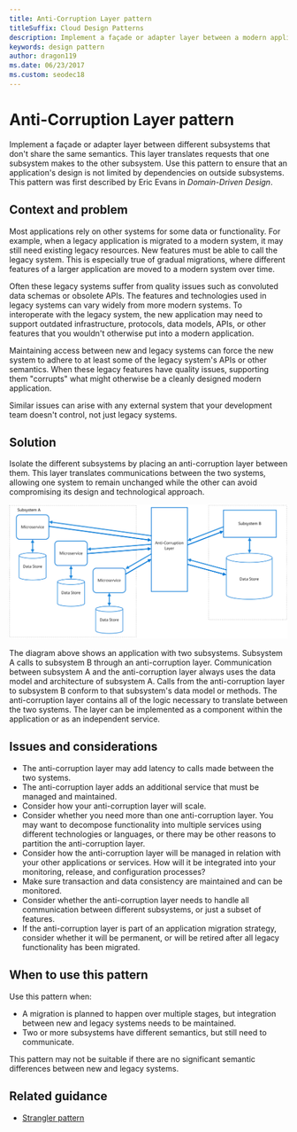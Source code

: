 ```yaml
---
title: Anti-Corruption Layer pattern
titleSuffix: Cloud Design Patterns
description: Implement a façade or adapter layer between a modern application and a legacy system.
keywords: design pattern
author: dragon119
ms.date: 06/23/2017
ms.custom: seodec18
---
```


# Anti-Corruption Layer pattern

Implement a façade or adapter layer between different subsystems that don't share the same semantics. This layer translates requests that one subsystem makes to the other subsystem. Use this pattern to ensure that an application's design is not limited by dependencies on outside subsystems. This pattern was first described by Eric Evans in *Domain-Driven Design*.

## Context and problem

Most applications rely on other systems for some data or functionality. For example, when a legacy application is migrated to a modern system, it may still need existing legacy resources. New features must be able to call the legacy system. This is especially true of gradual migrations, where different features of a larger application are moved to a modern system over time.

Often these legacy systems suffer from quality issues such as convoluted data schemas or obsolete APIs. The features and technologies used in legacy systems can vary widely from more modern systems. To interoperate with the legacy system, the new application may need to support outdated infrastructure, protocols, data models, APIs, or other features that you wouldn't otherwise put into a modern application.

Maintaining access between new and legacy systems can force the new system to adhere to at least some of the legacy system's APIs or other semantics. When these legacy features have quality issues, supporting them "corrupts" what might otherwise be a cleanly designed modern application.

Similar issues can arise with any external system that your development team doesn't control, not just legacy systems.

## Solution

Isolate the different subsystems by placing an anti-corruption layer between them. This layer translates communications between the two systems, allowing one system to remain unchanged while the other can avoid compromising its design and technological approach.

![Diagram of the Anti-Corruption Layer pattern](./_images/anti-corruption-layer.png)

The diagram above shows an application with two subsystems. Subsystem A calls to subsystem B through an anti-corruption layer. Communication between subsystem A and the anti-corruption layer always uses the data model and architecture of subsystem A. Calls from the anti-corruption layer to subsystem B conform to that subsystem's data model or methods. The anti-corruption layer contains all of the logic necessary to translate between the two systems. The layer can be implemented as a component within the application or as an independent service.

## Issues and considerations

- The anti-corruption layer may add latency to calls made between the two systems.
- The anti-corruption layer adds an additional service that must be managed and maintained.
- Consider how your anti-corruption layer will scale.
- Consider whether you need more than one anti-corruption layer. You may want to decompose functionality into multiple services using different technologies or languages, or there may be other reasons to partition the anti-corruption layer.
- Consider how the anti-corruption layer will be managed in relation with your other applications or services. How will it be integrated into your monitoring, release, and configuration processes?
- Make sure transaction and data consistency are maintained and can be monitored.
- Consider whether the anti-corruption layer needs to handle all communication between different subsystems, or just a subset of features.
- If the anti-corruption layer is part of an application migration strategy, consider whether it will be permanent, or will be retired after all legacy functionality has been migrated.

## When to use this pattern

Use this pattern when:

- A migration is planned to happen over multiple stages, but integration between new and legacy systems needs to be maintained.
- Two or more subsystems have different semantics, but still need to communicate.

This pattern may not be suitable if there are no significant semantic differences between new and legacy systems.

## Related guidance

- [Strangler pattern](./strangler.md)
